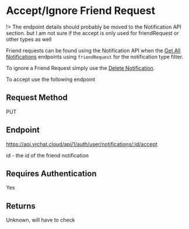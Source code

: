 # Accept/Ignore Friend Request

!> The endpoint details should probably be moved to the Notification API section. but I am not sure if the accept is only used for friendRequest or other types as well

Friend requests can be found using the Notification API when the [Get All Notifications](NotificationAPI/GetAll.md) endpoints using `friendRequest` for the notification type filter.

To ignore a Friend Request simply use the [Delete Notification](NotificationAPI/Delete.md).

To accept use the following endpoint

## Request Method 
PUT

## Endpoint
https://api.vrchat.cloud/api/1/auth/user/notifications/:id/accept

id - the id of the friend notification

## Requires Authentication
Yes

## Returns

Unknown, will have to check